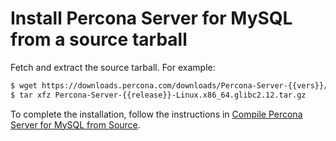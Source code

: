 # Install Percona Server for MySQL from a source tarball

Fetch and extract the source tarball. For example:

```{.bash data-prompt="$"}
$ wget https://downloads.percona.com/downloads/Percona-Server-{{vers}}/Percona-Server-{{release}}/binary/tarball/Percona-Server-{{release}}-Linux.x86_64.glibc2.12.tar.gz
$ tar xfz Percona-Server-{{release}}-Linux.x86_64.glibc2.12.tar.gz
```

To complete the installation, follow the instructions in [Compile Percona Server for MySQL from Source](compile-percona-server.md).
